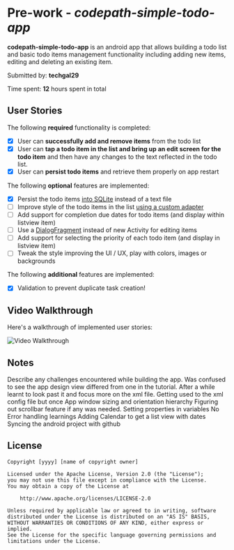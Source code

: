 # Pre-work - *codepath-simple-todo-app*

**codepath-simple-todo-app** is an android app that allows building a todo list and basic todo items management functionality including adding new items, editing and deleting an existing item.

Submitted by: **techgal29**

Time spent: **12** hours spent in total

## User Stories

The following **required** functionality is completed:

* [x] User can **successfully add and remove items** from the todo list
* [x] User can **tap a todo item in the list and bring up an edit screen for the todo item** and then have any changes to the text reflected in the todo list.
* [x] User can **persist todo items** and retrieve them properly on app restart

The following **optional** features are implemented:

* [x] Persist the todo items [into SQLite](http://guides.codepath.com/android/Persisting-Data-to-the-Device#sqlite) instead of a text file
* [ ] Improve style of the todo items in the list [using a custom adapter](http://guides.codepath.com/android/Using-an-ArrayAdapter-with-ListView)
* [ ] Add support for completion due dates for todo items (and display within listview item)
* [ ] Use a [DialogFragment](http://guides.codepath.com/android/Using-DialogFragment) instead of new Activity for editing items
* [ ] Add support for selecting the priority of each todo item (and display in listview item)
* [ ] Tweak the style improving the UI / UX, play with colors, images or backgrounds

The following **additional** features are implemented:

* [x] Validation to prevent duplicate task creation!

## Video Walkthrough 

Here's a walkthrough of implemented user stories:

<img src='https://github.com/tech-gal/codepath-simple-todo-app/blob/master/todoapp-android-recording.mp4' title='Video Walkthrough' width='' alt='Video Walkthrough' />

## Notes

Describe any challenges encountered while building the app.
Was confused to see the app design view differed from one in the tutorial. After a while learnt to look past it and focus more on the xml file.
Getting used to the xml config file but once
App window sizing and orientation hierarchy
Figuring out scrollbar feature if any was needed.
Setting properties in variables
No Error handling learnings
Adding Calendar to get a list view with dates
Syncing the android project with github


## License

    Copyright [yyyy] [name of copyright owner]

    Licensed under the Apache License, Version 2.0 (the "License");
    you may not use this file except in compliance with the License.
    You may obtain a copy of the License at

        http://www.apache.org/licenses/LICENSE-2.0

    Unless required by applicable law or agreed to in writing, software
    distributed under the License is distributed on an "AS IS" BASIS,
    WITHOUT WARRANTIES OR CONDITIONS OF ANY KIND, either express or implied.
    See the License for the specific language governing permissions and
    limitations under the License.
